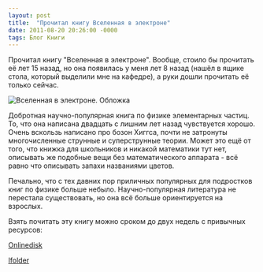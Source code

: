 ```yaml
---
layout: post
title:  "Прочитал книгу Вселенная в электроне"
date: 2011-08-20 20:26:00 -0000
tags: Блог Книги
---
```


Прочитал книгу "Вселенная в электроне". Вообще, стоило бы прочитать её лет 15 назад, но она появилась у меня лет 8 назад (нашёл в ящике стола, который выделили мне на кафедре), а руки дошли прочитать её только сейчас.

![Вселенная в электроне. Обложка](https://res.cloudinary.com/dlqc5rp9l/image/upload/v1648728938/covers/vselennaj_title_sxoqgl.jpg)

Добротная научно-популярная книга по физике элементарных частиц. То, что она написана двадцать с лишним лет назад чувствуется хорошо. Очень вскользь написано про бозон Хиггса, почти не затронуты многочисленные струнные и суперструнные теории. Может это ещё от того, что книжка для школьников и никакой математики тут нет, описывать же подобные вещи без математического аппарата - всё равно что описывать запахи названиями цветов.

Печально, что с тех давних пор приличных популярных для подростков книг по физике больше небыло. Научно-популярная литература не перестала существовать, но она всё больше ориентируется на взрослых.

Взять почитать эту книгу можно сроком до двух недель с привычных ресурсов:

<a href="http://www.onlinedisk.ru/file/717254/">Onlinedisk</a>

<a href="http://infanata.ifolder.ru/25285593">Ifolder</a>